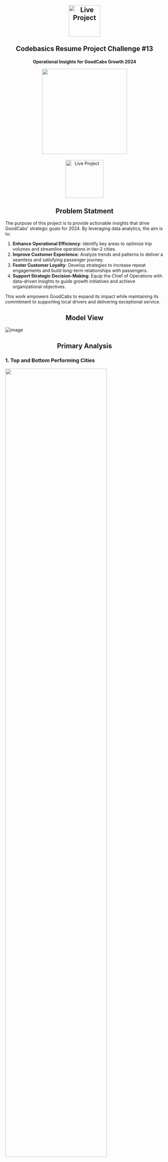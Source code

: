 <h2 align="center">
  <img src="https://github.com/user-attachments/assets/22d45d68-1868-496f-87c2-4258115d9c9f" alt="Live Project" width="100">  
  <br><br>
  Codebasics Resume Project Challenge #13  
</h2>  

<h4 align="center">  
  Operational Insights for GoodCabs Growth 2024  
<p align="center">  
  <img src="https://github.com/user-attachments/assets/373ea531-3328-4fb4-898e-e1436e68b774" width="270">  
</p>
</h4>  

<p align="center">
<a href="https://app.powerbi.com/view?r=eyJrIjoiNWJiOWEyMTAtNWE5OS00OGIwLTlhNGEtZjRmZDY4MWI3MWM0IiwidCI6IjNmMTcwMmFmLTNmNGUtNDk1ZS04YzhiLTEzNzIxZjM5YjFiMCJ9">
    <img src="https://github.com/user-attachments/assets/eb030d5f-8bb3-458e-9a2b-3c13a455c662" alt="Live Project" width="120">
</a>
</p>

<h2 align="center">
  Problem Statment
</h2>

The purpose of this project is to provide actionable insights that drive GoodCabs' strategic goals for 2024. By leveraging data analytics, the aim is to:  

1. **Enhance Operational Efficiency**: Identify key areas to optimize trip volumes and streamline operations in tier-2 cities.  
2. **Improve Customer Experience**: Analyze trends and patterns to deliver a seamless and satisfying passenger journey.  
3. **Foster Customer Loyalty**: Develop strategies to increase repeat engagements and build long-term relationships with passengers.  
4. **Support Strategic Decision-Making**: Equip the Chief of Operations with data-driven insights to guide growth initiatives and achieve organizational objectives.  

This work empowers GoodCabs to expand its impact while maintaining its commitment to supporting local drivers and delivering exceptional service.

<h2 align="center">
  Model View
</h2>

![image](https://github.com/user-attachments/assets/f4fc218a-2f1c-4ae4-9799-7220bf4df7b0)

<h2 align="center">
  Primary Analysis
</h2>

### 1. Top and Bottom Performing Cities

<img src="https://github.com/user-attachments/assets/03d1903d-4f30-43bc-8ce9-80ebb9c16084" width="80%">

- Jaipur, Lucknow, and Surat lead as the cities with the highest trip counts, while Visakhapatnam, Coimbatore, and Mysore rank at the lower end of the spectrum.

### 2. Average Fare per Trip by City

<img src="https://github.com/user-attachments/assets/79e0335e-824c-4742-b5ab-e61d5c2e9606" width="50%">

- Jaipur reports the highest average fare of ₹484 for a 30 km trip, whereas Surat has the lowest at ₹117 for 11 km. Similarly, Vadodara's average fare is comparable to Surat, at ₹119 for 12 km.  
- **For a one-kilometer ride, Jaipur's fare stands at ₹16, while Surat offers a more affordable rate of ₹11.**

### 3. Average Ratings by City and Passenger Type

<img src="https://github.com/user-attachments/assets/a4a454ae-5a05-4029-ad72-1f58adecf98e" width="85%">

- Kochi, Jaipur, and Mysore stand out with top ratings of 8.98 from both new and returning passengers. In contrast, Surat, Vadodara, and Lucknow fall behind, with ratings dropping to as low as 5.99 for both drivers and passengers.

### 4. Peak and Low Demand Months by City

<img src="https://github.com/user-attachments/assets/28c394eb-7597-45b8-8b98-b9fe46682156" width="55%">

- Jaipur, Lucknow, and Chandigarh recorded the highest trip volumes in February, with May and April also emerging as peak months for other cities. Conversely, June and January saw the lowest trip counts, especially in Jaipur, Kochi, Indore, Vadodara, and Coimbatore.
- **In summary, February, May, and April are the busiest months, while June and January experience the lowest demand across the cities.**

### 5. Weekend vs. Weekday Trip Demand by City

<img src="https://github.com/user-attachments/assets/4f5f0966-e3d5-4941-827d-5bf3e36b58b0" width="80%">

- Weekdays were more active in Lucknow, Surat, and Jaipur, while Mysore, Coimbatore, and Visakhapatnam recorded fewer trips.
- On weekends, demand peaked in Jaipur, Kochi, and Surat, whereas Mysore, Coimbatore, and Visakhapatnam trailed behind. This highlights a distinct preference for weekdays in some cities and weekends in others.

### 6. Repeat Passenger Frequency & City Contribution Analysis

<img src="https://github.com/user-attachments/assets/57852faa-f4aa-441a-8172-dcda468f22b9" width ="75%">

- In Visakhapatnam, Jaipur, and Mysore, repeat passengers primarily take 2 trips, accounting for around 50%, with a significant drop in frequency beyond that.
- On the other hand, Lucknow, Coimbatore, Vadodara, and Surat exhibit a growing trend, with repeat trip frequency steadily rising and peaking at 6 trips, highlighting contrasting patterns in travel behavior.

### 7. Monthly Target Achievement Analysis for Key Metrics

<img src="https://github.com/user-attachments/assets/eaea3f8c-38b0-4985-9154-e22275d9f300" width="80%" height="115%">

- Business cities typically met their target for new passengers but faced challenges in achieving trip and rating goals.
- In contrast, tourism cities like Jaipur, Kochi, and Mysore excelled in meeting trip and rating targets but fell short in attracting new passengers. Chandigarh and Visakhapatnam, however, missed all targets across trips, new passengers, and ratings, revealing a significant performance gap.

### 8. Highest and Lowest Repeat Passenger Rate (RPR%) by City and Month

<img src="https://github.com/user-attachments/assets/3006b0c9-8cfc-4392-844a-1b163b2840a7" width="80%">

- The Repeat Passenger Rate (RPR%) steadily increased from January, peaking in May, with a slight dip in June. Visakhapatnam, however, was an exception, showing a sharp rise in April followed by a decline.  
- Surat and Lucknow recorded the highest RPR at 42.63% and 37.12%, respectively, while Jaipur and Mysore had the lowest RPR at 17.43% and 11.23%, respectively.

<h2 align="center">
  Ad-Hoc Business Requests
</h2>

### 1. City-Level Fare and Trip Summary Report

![image](https://github.com/user-attachments/assets/68d3b23e-a177-4121-8a04-930dfb369e11)

- Jaipur leads with the highest average fare per trip at ₹483.92, while Indore the lowest fare per trip at ₹179.84. Mysore charges the most per km at ₹15.14 while Surat offers the lowest fare per km at ₹10.66, and. The top three cities—Jaipur, Lucknow, and Kochi—account for 45.1% of trips, with Mysore contributing the least at 3.81%.

### 2. Monthly City-Level Trips Target Performance Report

![image](https://github.com/user-attachments/assets/7c35acba-9831-4569-8c58-6e5387885f75)

- Mysore leads above-target performance with +33% in February, followed by Jaipur in February and Kochi in March. Below-target cities include Vadodara with a -28% gap in June, Lucknow at -16% in January, and Indore at -16% in June.

### 3. City-Level Repeat Passenger Trip Frequency Report

![image](https://github.com/user-attachments/assets/0a76d529-00a1-4538-ad1c-0d0c61249bba)
  
- Visakhapatnam, Jaipur, and Mysore showcase strong passenger loyalty, with around 50% repeat trip frequency at 2 trips, followed by a sharp decline as trip counts increase.
In contrast, Lucknow, Coimbatore, Vadodara, and Surat display a rising trend, with repeat trip frequency growing steadily up to 6 trips, reflecting unique customer behavior.
This analysis highlights cities with high loyalty and frequent usage patterns.

### 4. Identify Cities with Highest and Lowest Total New Passengers

![image](https://github.com/user-attachments/assets/45415e6f-a360-4ac3-82b2-523871cc322b)

- The report identifies cities with the highest and lowest total new passengers. Jaipur leads with 45,800 new passengers, followed by Kochi and Chandigarh in the top three. In contrast, Surat (11,600), Vadodara and Coimbatore have the lowest numbers, highlighting areas for potential growth.

### 5. Identify Month with Highest Revenue for Each City

![image](https://github.com/user-attachments/assets/c448fcf0-30be-4e55-a6bc-6f04e019a2f4)

- The report identifies the month with the highest revenue for each city in millions. Jaipur leads with ₹7.75 million in February (21%). Kochi, Chandigarh, and Lucknow also peak in February, while Visakhapatnam, Surat, Vadodara, and Coimbatore see their highest revenues in April. Indore, Mysore, and Kochi achieve their top revenues in May.

### Repeat Passenger Rate Analysis

#### 6.1 Monthly Repeat Passenger Rate

![image](https://github.com/user-attachments/assets/47b17dc9-ef2e-4fc7-9c92-dc6124736992)

- Surat and Lucknow lead with the highest repeat passenger rates, showing strong customer loyalty. 
Indore, Kochi, and Visakhapatnam demonstrate consistent increases in repeat passenger rates, indicating growing retention. 
Mysore and Jaipur have lower repeat passenger rates, suggesting lower customer retention. Repeat rates generally rise from April to May, with May showing the highest rates across several cities, pointing to potential seasonal trends. 

#### 6.2 City Wide Repeat Passenger Rate

![image](https://github.com/user-attachments/assets/ad260a1d-d95f-4e55-a8b3-dc9afd2d4454)

1. Top Performers: Surat (43%) and Lucknow (37%) have the highest repeat passenger rates, indicating strong customer loyalty.
2. Moderate Performers: IIndore and Vadodara show good repeat rates, suggesting room for improvement in customer retention.
3. Low Performers: Kochi, Chandigarh Jaipur (17%), and Mysore (11%) have lower repeat rates, indicating potential issues with customer satisfaction or service frequency.
